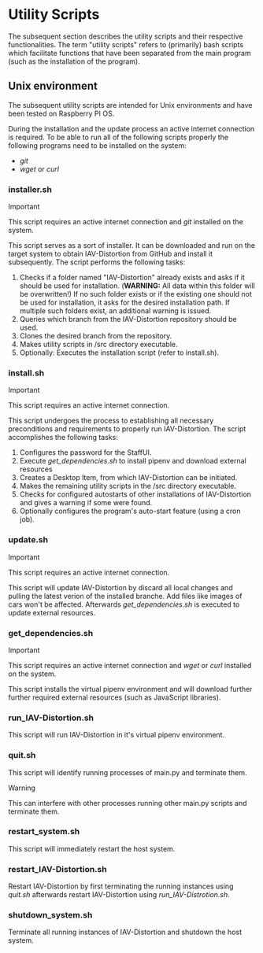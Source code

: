 # Utility Scripts
The subsequent section describes the utility scripts and their respective functionalities.
The term "utility scripts" refers to (primarily) bash scripts which facilitate functions that have been separated from the main program (such as the installation of the program). 

## Unix environment
The subsequent utility scripts are intended for Unix environments and have been tested on Raspberry PI OS.

During the installation and the update process an active internet connection is required.
To be able to run all of the following scripts properly the following programs need to be installed on the system:
- *git*
- *wget* or *curl*


### installer.sh
>[!IMPORTANT]
>This script requires an active internet connection and *git* installed on the system.

This script serves as a sort of installer.
It can be downloaded and run on the target system to obtain IAV-Distortion from GitHub and install it subsequently.
The script performs the following tasks:
1. Checks if a folder named "IAV-Distortion" already exists and asks if it should be used for installation. (**WARNING:** All data within this folder will be overwritten!)
If no such folder exists or if the existing one should not be used for installation, it asks for the desired installation path.
If multiple such folders exist, an additional warning is issued.
2. Queries which branch from the IAV-Distortion repository should be used.
3. Clones the desired branch from the repository.
4. Makes utility scripts in /src directory executable.
5. Optionally: Executes the installation script (refer to install.sh).

### install.sh
>[!IMPORTANT]
>This script requires an active internet connection.

This script undergoes the process to establishing all necessary preconditions and requirements to properly run IAV-Distortion.
The script accomplishes the following tasks:
1. Configures the password for the StaffUI.
2. Execute *get_dependencies.sh* to install pipenv and download external resources
3. Creates a Desktop Item, from which IAV-Distortion can be initiated.
4. Makes the remaining utility scripts in the /src directory executable.
5. Checks for configured autostarts of other installations of IAV-Distortion and gives a warning if some were found.
6. Optionally configures the program's auto-start feature (using a cron job).

### update.sh
>[!IMPORTANT]
>This script requires an active internet connection.

This script will update IAV-Distortion by discard all local changes and pulling the latest verion of the installed branche. Add files like images of cars won't be affected.
Afterwards *get_dependencies.sh* is executed to update external resources.

### get_dependencies.sh
>[!IMPORTANT]
>This script requires an active internet connection and *wget* or *curl* installed on the system.

This script installs the virtual pipenv environment and will download further further required external resources (such as JavaScript libraries).

### run_IAV-Distortion.sh
This script will run IAV-Distortion in it's virtual pipenv environment.

### quit.sh
This script will identify running processes of main.py and terminate them.

>[!WARNING]
>This can interfere with other processes running other main.py scripts and terminate them.

### restart_system.sh
This script will immediately restart the host system.

### restart_IAV-Distortion.sh
Restart IAV-Distortion by first terminating the running instances using *quit.sh* afterwards restart IAV-Distortion using *run_IAV-Distrotion.sh*.

### shutdown_system.sh
Terminate all running instances of IAV-Distortion and shutdown the host system.
